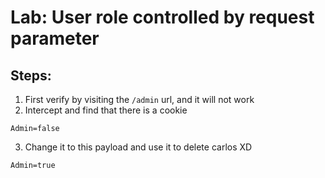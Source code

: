 # Lab: User role controlled by request parameter

## Steps:

1. First verify by visiting the `/admin` url, and it will not work
2. Intercept and find that there is a cookie
```
Admin=false
```
3. Change it to this payload and use it to delete carlos XD
```
Admin=true
```
